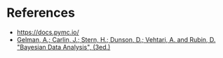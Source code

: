 # References

* https://docs.pymc.io/
* [Gelman, A.; Carlin, J.; Stern, H.; Dunson, D.; Vehtari, A. and Rubin, D. "Bayesian Data Analysis", (3ed.)](https://www.stat.columbia.edu/~gelman/book/)
